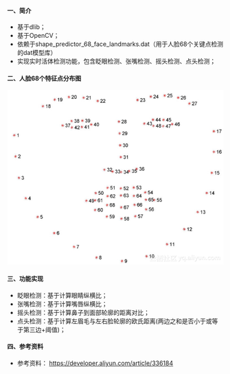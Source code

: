 #### 一、简介
- 基于dlib；
- 基于OpenCV；
- 依赖于shape_predictor_68_face_landmarks.dat（用于人脸68个关键点检测的dat模型库）
- 实现实时活体检测功能，包含眨眼检测、张嘴检测、摇头检测、点头检测；

#### 二、人脸68个特征点分布图
![image](https://github.com/echo1118/Live_Detection/blob/master/image/人脸68个特征点分布图.jpeg)

#### 三、功能实现

- 眨眼检测：基于计算眼睛纵横比；
- 张嘴检测：基于计算嘴唇纵横比；
- 摇头检测：基于计算鼻子到面部轮廓的距离对比；
- 点头检测：基于计算左眉毛与左右脸轮廓的欧氏距离(两边之和是否小于或等于第三边+阈值)；

#### 四、参考资料
- 参考资料： https://developer.aliyun.com/article/336184
